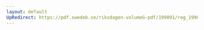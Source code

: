 ```yaml
---
layout: default
UpRedirect: https://pdf.swedeb.se/riksdagen-volumeG-pdf/199091/reg_199091/reg_199091_0396.pdf
---
```

